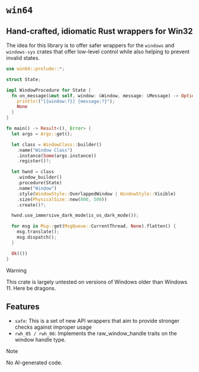 # `win64`

## Hand-crafted, idiomatic Rust wrappers for Win32

The idea for this library is to offer safer wrappers for the `windows` and `windows-sys` crates that offer low-level control while also helping to prevent invalid states.

```rs
use win64::prelude::*;

struct State;

impl WindowProcedure for State {
  fn on_message(&mut self, window: &Window, message: &Message) -> Option<LResult> {
    println!("[{window:?}] {message:?}");
    None
  }
}

fn main() -> Result<(), Error> {
  let args = Args::get();

  let class = WindowClass::builder()
    .name("Window Class")
    .instance(Some(args.instance))
    .register()?;

  let hwnd = class
    .window_builder()
    .procedure(State)
    .name("Window")
    .style(WindowStyle::OverlappedWindow | WindowStyle::Visible)
    .size(PhysicalSize::new(800, 500))
    .create()?;

  hwnd.use_immersive_dark_mode(is_os_dark_mode());

  for msg in Msg::get(MsgQueue::CurrentThread, None).flatten() {
    msg.translate();
    msg.dispatch();
  }

  Ok(())
}
```
> [!WARNING]
> This crate is largely untested on versions of Windows older than Windows 11. Here be dragons.

## Features

* `safe`: This is a set of new API wrappers that aim to provide stronger checks against improper usage
* `rwh_05 / rwh_06`: Implements the raw_window_handle traits on the window handle type.

> [!NOTE]
> No AI-generated code.
